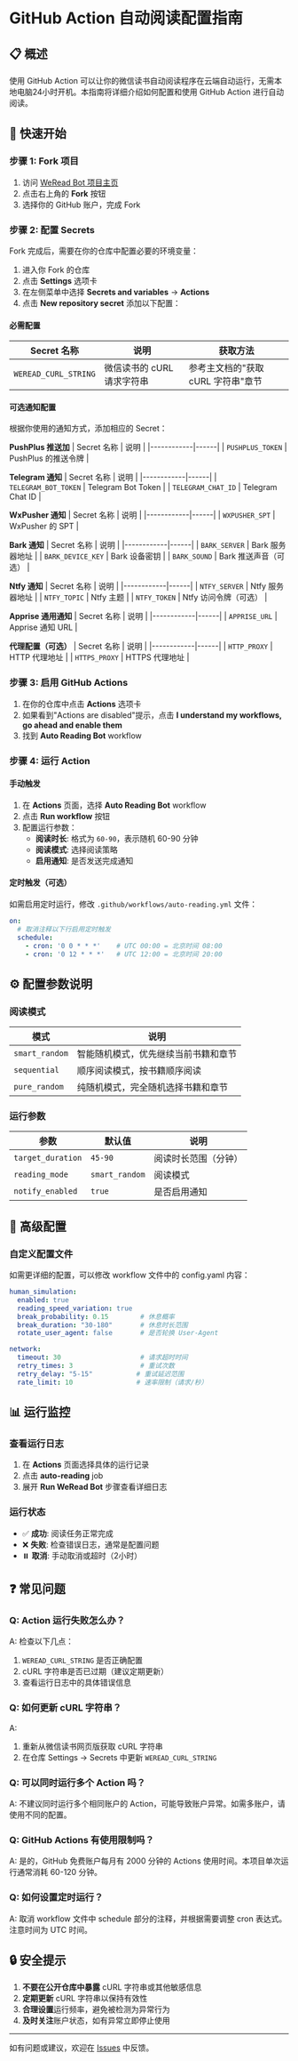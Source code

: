 # GitHub Action 自动阅读配置指南

## 📋 概述

使用 GitHub Action 可以让你的微信读书自动阅读程序在云端自动运行，无需本地电脑24小时开机。本指南将详细介绍如何配置和使用 GitHub Action 进行自动阅读。

## 🚀 快速开始

### 步骤 1: Fork 项目

1. 访问 [WeRead Bot 项目主页](https://github.com/your-username/weread-bot)
2. 点击右上角的 **Fork** 按钮
3. 选择你的 GitHub 账户，完成 Fork

### 步骤 2: 配置 Secrets

Fork 完成后，需要在你的仓库中配置必要的环境变量：

1. 进入你 Fork 的仓库
2. 点击 **Settings** 选项卡
3. 在左侧菜单中选择 **Secrets and variables** → **Actions**
4. 点击 **New repository secret** 添加以下配置：

#### 必需配置

| Secret 名称 | 说明 | 获取方法 |
|------------|------|----------|
| `WEREAD_CURL_STRING` | 微信读书的 cURL 请求字符串 | 参考主文档的"获取 cURL 字符串"章节 |

#### 可选通知配置

根据你使用的通知方式，添加相应的 Secret：

**PushPlus 推送加**
| Secret 名称 | 说明 |
|------------|------|
| `PUSHPLUS_TOKEN` | PushPlus 的推送令牌 |

**Telegram 通知**
| Secret 名称 | 说明 |
|------------|------|
| `TELEGRAM_BOT_TOKEN` | Telegram Bot Token |
| `TELEGRAM_CHAT_ID` | Telegram Chat ID |

**WxPusher 通知**
| Secret 名称 | 说明 |
|------------|------|
| `WXPUSHER_SPT` | WxPusher 的 SPT |

**Bark 通知**
| Secret 名称 | 说明 |
|------------|------|
| `BARK_SERVER` | Bark 服务器地址 |
| `BARK_DEVICE_KEY` | Bark 设备密钥 |
| `BARK_SOUND` | Bark 推送声音（可选） |

**Ntfy 通知**
| Secret 名称 | 说明 |
|------------|------|
| `NTFY_SERVER` | Ntfy 服务器地址 |
| `NTFY_TOPIC` | Ntfy 主题 |
| `NTFY_TOKEN` | Ntfy 访问令牌（可选） |

**Apprise 通用通知**
| Secret 名称 | 说明 |
|------------|------|
| `APPRISE_URL` | Apprise 通知 URL |

**代理配置（可选）**
| Secret 名称 | 说明 |
|------------|------|
| `HTTP_PROXY` | HTTP 代理地址 |
| `HTTPS_PROXY` | HTTPS 代理地址 |

### 步骤 3: 启用 GitHub Actions

1. 在你的仓库中点击 **Actions** 选项卡
2. 如果看到"Actions are disabled"提示，点击 **I understand my workflows, go ahead and enable them**
3. 找到 **Auto Reading Bot** workflow

### 步骤 4: 运行 Action

#### 手动触发

1. 在 **Actions** 页面，选择 **Auto Reading Bot** workflow
2. 点击 **Run workflow** 按钮
3. 配置运行参数：
   - **阅读时长**: 格式为 `60-90`，表示随机 60-90 分钟
   - **阅读模式**: 选择阅读策略
   - **启用通知**: 是否发送完成通知

#### 定时触发（可选）

如需启用定时运行，修改 `.github/workflows/auto-reading.yml` 文件：

```yaml
on:
  # 取消注释以下行启用定时触发
  schedule:
    - cron: '0 0 * * *'    # UTC 00:00 = 北京时间 08:00
    - cron: '0 12 * * *'   # UTC 12:00 = 北京时间 20:00
```

## ⚙️ 配置参数说明

### 阅读模式

| 模式 | 说明 |
|------|------|
| `smart_random` | 智能随机模式，优先继续当前书籍和章节 |
| `sequential` | 顺序阅读模式，按书籍顺序阅读 |
| `pure_random` | 纯随机模式，完全随机选择书籍和章节 |

### 运行参数

| 参数 | 默认值 | 说明 |
|------|--------|------|
| `target_duration` | `45-90` | 阅读时长范围（分钟） |
| `reading_mode` | `smart_random` | 阅读模式 |
| `notify_enabled` | `true` | 是否启用通知 |

## 🎯 高级配置

### 自定义配置文件

如需更详细的配置，可以修改 workflow 文件中的 config.yaml 内容：

```yaml
human_simulation:
  enabled: true
  reading_speed_variation: true
  break_probability: 0.15        # 休息概率
  break_duration: "30-180"       # 休息时长范围
  rotate_user_agent: false       # 是否轮换 User-Agent

network:
  timeout: 30                    # 请求超时时间
  retry_times: 3                 # 重试次数
  retry_delay: "5-15"           # 重试延迟范围
  rate_limit: 10                # 速率限制（请求/秒）
```

## 📊 运行监控

### 查看运行日志

1. 在 **Actions** 页面选择具体的运行记录
2. 点击 **auto-reading** job
3. 展开 **Run WeRead Bot** 步骤查看详细日志

### 运行状态

- ✅ **成功**: 阅读任务正常完成
- ❌ **失败**: 检查错误日志，通常是配置问题
- ⏸️ **取消**: 手动取消或超时（2小时）

## ❓ 常见问题

### Q: Action 运行失败怎么办？

A: 检查以下几点：
1. `WEREAD_CURL_STRING` 是否正确配置
2. cURL 字符串是否已过期（建议定期更新）
3. 查看运行日志中的具体错误信息

### Q: 如何更新 cURL 字符串？

A: 
1. 重新从微信读书网页版获取 cURL 字符串
2. 在仓库 Settings → Secrets 中更新 `WEREAD_CURL_STRING`

### Q: 可以同时运行多个 Action 吗？

A: 不建议同时运行多个相同账户的 Action，可能导致账户异常。如需多账户，请使用不同的配置。

### Q: GitHub Actions 有使用限制吗？

A: 是的，GitHub 免费账户每月有 2000 分钟的 Actions 使用时间。本项目单次运行通常消耗 60-120 分钟。

### Q: 如何设置定时运行？

A: 取消 workflow 文件中 schedule 部分的注释，并根据需要调整 cron 表达式。注意时间为 UTC 时间。

## 🔒 安全提示

1. **不要在公开仓库中暴露** cURL 字符串或其他敏感信息
2. **定期更新** cURL 字符串以保持有效性
3. **合理设置**运行频率，避免被检测为异常行为
4. **及时关注**账户状态，如有异常立即停止使用

---

如有问题或建议，欢迎在 [Issues](../../issues) 中反馈。
